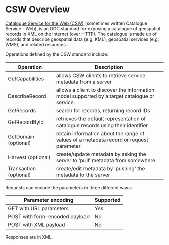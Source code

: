 # CSW Overview

[Catalogue Service for the Web (CSW)][csw] (sometimes written Catalogue Service - Web), is an OGC standard for exposing a catalogue of geospatial records in XML on the Internet (over HTTP). The catalogue is made up of records that describe geospatial data (e.g. KML), geospatial services (e.g. WMS), and related resources.

[csw]: https://en.wikipedia.org/wiki/Catalogue_Service_for_the_Web

Operations defined by the CSW standard include:

| Operation              | Description                                                                                   |
| ---------------------- | --------------------------------------------------------------------------------------------- |
| GetCapabilities        | allows CSW clients to retrieve service metadata from a server                                 |
| DescribeRecord         | allows a client to discover the information model supported by a target catalogue or service. |
| GetRecords             | search for records, returning record IDs                                                      |
| GetRecordById          | retrieves the default representation of catalogue records using their identifier              |
| GetDomain (optional)   | obtain information about the range of values of a metadata record or request parameter        |
| Harvest (optional)     | create/update metadata by asking the server to 'pull' metadata from somewhere                 |
| Transaction (optional) | create/edit metadata by 'pushing' the metadata to the server                                  |

Requests can encode the parameters in three different ways:

| Parameter encoding             | Supported |
| ------------------------------ | --------- |
| GET with URL parameters        | Yes       |
| POST with form-encoded payload | No        |
| POST with XML payload          | No        |

Responses are in XML.
